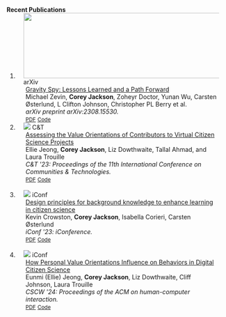 <h4 id="publications" style="margin: 2px 0px -15px;"> Recent Publications</h4>

<div class="publications">
<ol class="bibliography">

<li>
<div class="pub-row">
  <div class="col-sm-3 abbr" style="position: relative;padding-right: 15px;padding-left: 15px;">
    <img src="https://raw.githubusercontent.com/cjacks04/cjacks04.github.io/main/assets/img/gs2.png" style="width:650px;height:150px;">
            <abbr class="badge">arXiv</abbr>
  </div>
  <div class="col-sm-9" style="position: relative;padding-right: 15px;padding-left: 20px;">
      <div class="title"><a href="">Gravity Spy: Lessons Learned and a Path Forward</a></div>
      <div class="author">Michael Zevin, <strong>Corey Jackson</strong>, Zoheyr Doctor, Yunan Wu, Carsten Østerlund, L Clifton Johnson, Christopher PL Berry et al.</div>
      <div class="periodical"><em>arXiv preprint arXiv:2308.15530.</em>
      </div>
    <div class="links">
      <a href="" class="btn btn-sm z-depth-0" role="button" target="_blank" style="font-size:12px;">PDF</a>
      <a href="" class="btn btn-sm z-depth-0" role="button" target="_blank" style="font-size:12px;">Code</a>
    </div>
  </div>
</div>
</li>

<li>
<div class="pub-row">
  <div class="col-sm-3 abbr" style="position: relative;padding-right: 15px;padding-left: 15px;">
    <img src="https://raw.githubusercontent.com/cjacks04/cjacks04.github.io/main/assets/img/zooniverse.png">
            <abbr class="badge">C&T</abbr>
  </div>
  <div class="col-sm-9" style="position: relative;padding-right: 15px;padding-left: 20px;">
      <div class="title"><a href="">Assessing the Value Orientations of Contributors to Virtual Citizen Science Projects</a></div>
      <div class="author">Ellie Jeong, <strong>Corey Jackson</strong>,  Liz Dowthwaite, Tallal Ahmad, and Laura Trouille</div>
      <div class="periodical"><em>C&T '23: Proceedings of the 11th International Conference on Communities & Technologies.</em>
      </div>
    <div class="links">
      <a href="http://coreybjackson.com/papers/Values__C_T_2023_%20(3).pdf" class="btn btn-sm z-depth-0" role="button" target="_blank" style="font-size:12px;">PDF</a>
      <a href="" class="btn btn-sm z-depth-0" role="button" target="_blank" style="font-size:12px;">Code</a>
    </div>
  </div>
</div>
</li>
  
<br>
  
<li>
<div class="pub-row">
  <div class="col-sm-3 abbr" style="position: relative;padding-right: 15px;padding-left: 15px;">
    <img src="https://raw.githubusercontent.com/cjacks04/cjacks04.github.io/main/assets/img/design.png">
            <abbr class="badge">iConf</abbr>
  </div>
  <div class="col-sm-9" style="position: relative;padding-right: 15px;padding-left: 20px;">
      <div class="title"><a href="">Design principles for background knowledge to enhance learning in citizen science</a></div>
      <div class="author">Kevin Crowston, <strong>Corey Jackson</strong>, Isabella Corieri, Carsten Østerlund</div>
      <div class="periodical"><em>iConf '23: iConference.</em>
      </div>
    <div class="links">
      <a href="http://coreybjackson.com/papers/Design_Background_iConf (1).pdf" class="btn btn-sm z-depth-0" role="button" target="_blank" style="font-size:12px;">PDF</a>
      <a href="" class="btn btn-sm z-depth-0" role="button" target="_blank" style="font-size:12px;">Code</a>
    </div>
  </div>
</div>
</li>

<br>

<li>
<div class="pub-row">
  <div class="col-sm-3 abbr" style="position: relative;padding-right: 15px;padding-left: 15px;">
    <img src="https://raw.githubusercontent.com/cjacks04/cjacks04.github.io/main/assets/img/values.png">
            <abbr class="badge">iConf</abbr>
  </div>
  <div class="col-sm-9" style="position: relative;padding-right: 15px;padding-left: 20px;">
      <div class="title"><a href="">How Personal Value Orientations Influence on Behaviors in Digital Citizen Science</a></div>
      <div class="author">Eunmi (Ellie) Jeong, <strong>Corey Jackson</strong>, Liz Dowthwaite, Cliff Johnson, Laura Trouille</div>
      <div class="periodical"><em>CSCW '24: Proceedings of the ACM on human-computer interaction.</em>
      </div>
    <div class="links">
      <a href="http://coreybjackson.com/papers/Values_and_Behaviors_CSCW24_.pdf" class="btn btn-sm z-depth-0" role="button" target="_blank" style="font-size:12px;">PDF</a>
      <a href="" class="btn btn-sm z-depth-0" role="button" target="_blank" style="font-size:12px;">Code</a>
    </div>
  </div>
</div>
</li>

<br>

</ol>
</div>